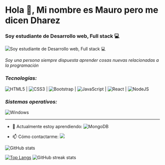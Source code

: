 # Hola 👋, Mi nombre es Mauro pero me dicen Dharez
### Soy estudiante de Desarrollo web, Full stack 💻
![Soy estudiante de Desarrollo web, Full stack 💻](https://coding.blog/img/update-social-banner.png)

_Soy una persona siempre dispuesta aprender cosas nuevas relacionadas a la programación_


### **_Tecnologías:_**
![HTML5](https://img.shields.io/badge/html5-%23E34F26.svg?style=for-the-badge&logo=html5&logoColor=white) |
![CSS3](https://img.shields.io/badge/css3-%231572B6.svg?style=for-the-badge&logo=css3&logoColor=white) |
![Bootstrap](https://img.shields.io/badge/bootstrap-%23563D7C.svg?style=for-the-badge&logo=bootstrap&logoColor=white) |
![JavaScript](https://img.shields.io/badge/javascript-%23323330.svg?style=for-the-badge&logo=javascript&logoColor=%23F7DF1E) |
![React](https://img.shields.io/badge/react-%2320232a.svg?style=for-the-badge&logo=react&logoColor=%2361DAFB) |
![NodeJS](https://img.shields.io/badge/node.js-6DA55F?style=for-the-badge&logo=node.js&logoColor=white) 

### **_Sistemas operativos:_**
![Windows](https://img.shields.io/badge/Windows-0078D6?style=for-the-badge&logo=windows&logoColor=white)

___________________________________________________________________________________________________________________________________________

- 🌱 Actualmente estoy aprendiendo: ![MongoDB](https://img.shields.io/badge/MongoDB-%234ea94b.svg?style=for-the-badge&logo=mongodb&logoColor=white) 

- 📫 Cómo contactarme: ![](https://img.shields.io/badge/mauroromo1999%40outlook.com-blue?style=for-the-badge)




![GitHub stats](https://github-readme-stats.vercel.app/api?username=MauroRomo1&show_icons=true&theme=tokyonight)  

[![Top Langs](https://github-readme-stats.vercel.app/api/top-langs/?username=MauroRomo1&show_icons=true&theme=tokyonight)](https://github.com/anuraghazra/github-readme-stats)     ![GitHub streak stats](https://github-readme-streak-stats.herokuapp.com/?user=MauroRomo1&show_icons=true&theme=tokyonight)  




